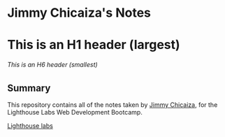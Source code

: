 # Jimmy Chicaiza's Notes

# This is an H1 header (largest)
###### This is an H6 header (smallest)

## Summary

This repository contains all of the notes taken by [Jimmy Chicaiza](https://github.com/JimmyChicaiza), for the Lighthouse Labs Web Development Bootcamp.

[Lighthouse labs](https://lighthouselabs.ca/)
